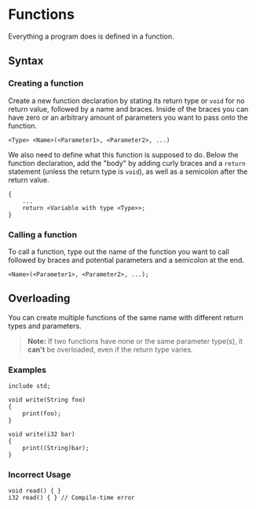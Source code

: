 # Functions

Everything a program does is defined in a function.

## Syntax

### Creating a function

Create a new function declaration by stating its return type or `void` for no return value, followed by a name and braces.
Inside of the braces you can have zero or an arbitrary amount of parameters you want to pass onto the function.

```
<Type> <Name>(<Parameter1>, <Parameter2>, ...)
```

We also need to define what this function is supposed to do. Below the function declaration, add the "body" by adding curly braces and a `return` statement (unless the return type is `void`), as well as a semicolon after the return value.

```
{
    ...
    return <Variable with type <Type>>;
}
```

### Calling a function

To call a function, type out the name of the function you want to call followed by braces and potential parameters and a semicolon at the end.

```
<Name>(<Parameter1>, <Parameter2>, ...);
```

## Overloading

You can create multiple functions of the same name with different return types and parameters.

> **Note:** If two functions have none or the same parameter type(s), it **can't** be overloaded, even if the return type varies.

### Examples

```
include std;

void write(String foo)
{
    print(foo);
}

void write(i32 bar)
{
    print((String)bar);
}
```

### Incorrect Usage

```
void read() { }
i32 read() { } // Compile-time error
```
